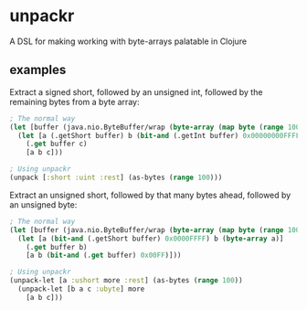 unpackr
=======

A DSL for making working with byte-arrays palatable in Clojure

examples
--------

Extract a signed short, followed by an unsigned int, followed by the remaining bytes from a byte array:

```clojure
; The normal way
(let [buffer (java.nio.ByteBuffer/wrap (byte-array (map byte (range 100))))]
  (let [a (.getShort buffer) b (bit-and (.getInt buffer) 0x00000000FFFFFFFF) c (byte-array (.remaining buffer))]
    (.get buffer c)
    [a b c]))

; Using unpackr
(unpack [:short :uint :rest] (as-bytes (range 100)))
```

Extract an unsigned short, followed by that many bytes ahead, followed by an unsigned byte:

```clojure
; The normal way
(let [buffer (java.nio.ByteBuffer/wrap (byte-array (map byte (range 100))))]
  (let [a (bit-and (.getShort buffer) 0x0000FFFF) b (byte-array a)]
    (.get buffer b)
    [a b (bit-and (.get buffer) 0x00FF)]))

; Using unpackr
(unpack-let [a :ushort more :rest] (as-bytes (range 100))
  (unpack-let [b a c :ubyte] more
    [a b c]))
```
